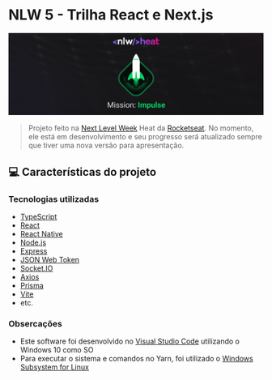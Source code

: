 # NLW 5 - Trilha React e Next.js

<img src="./public/nlw-heat-impulse-logo.png" alt="Imagem Logo">

> Projeto feito na [Next Level Week](nextlevelweek.com) Heat da [Rocketseat](https://www.rocketseat.com.br). No momento, ele está em desenvolvimento e seu progresso será atualizado sempre que tiver uma nova versão para apresentação. 
<!-- > O projeto consiste em uma página para reprodução de um podcast chamado Podcastr.

### Ajustes e melhorias

O projeto ainda está em desenvolvimento e, após a finalização do projeto no curso, as seguintes alterações são planejadas:

- [x] Inserção de ícones nos botões
- [ ] Responsividade
- [ ] Tema escuro
- [ ] Estudar a possibilidade de PWA (Progressive Web App)
- [ ] Estudar a possibilidade de usar o framework [Electron](https://www.electronjs.org) para uma versão desktop -->

## 💻 Características do projeto

### Tecnologias utilizadas
* [TypeScript](https://www.typescriptlang.org)
* [React](https://pt-br.reactjs.org)
* [React Native](https://reactnative.dev)
* [Node.js](https://nodejs.org/en/)
* [Express](https://expressjs.com/pt-br/)
* [JSON Web Token](https://jwt.io)
* [Socket.IO](https://socket.io)
* [Axios](https://axios-http.com)
* [Prisma](https://www.prisma.io)
* [Vite](https://vitejs.dev)
* etc.

### Obsercações
* Este software foi desenvolvido no [Visual Studio Code](https://code.visualstudio.com) utilizando o Windows 10 como SO
* Para executar o sistema e comandos no Yarn, foi utilizado o [Windows Subsystem for Linux](https://docs.microsoft.com/pt-br/windows/wsl/install)

<!-- ## 🔥 Preview
[![Deploy with Vercel](https://vercel.com/button)](https://nlw5-reactjs-com-nextjs.vercel.app) -->